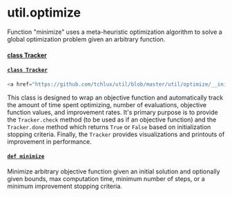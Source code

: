 # util.optimize

Function "minimize" uses a meta-heuristic optimization algorithm to solve a global optimization problem given an arbitrary function.

#### [class Tracker](https://github.com/tchlux/util/blob/master/util/optimize/__init__.py#L23)

<h4><code><a href="https://github.com/tchlux/util/blob/master/util/optimize/__init__.py#L23">class Tracker</a></code></h4>

```python
<a href="https://github.com/tchlux/util/blob/master/util/optimize/__init__.py#L23">class Tracker</a>
```

This class is designed to wrap an objective function and automatically track the amount of time spent optimizing, number of evaluations, objective function values, and improvement rates. It's primary purpose is to provide the `Tracker.check` method (to be used as if an objective function) and the `Tracker.done` method which returns `True` or `False` based on initialization stopping criteria. Finally, the `Tracker` provides visualizations and printouts of improvement in performance.

<h4><code><a href="https://github.com/tchlux/util/blob/master/util/optimize/__init__.py#L124">def minimize</a></code></h4>

Minimize arbitrary objective function given an initial solution and
optionally given bounds, max computation time, minimum number of
steps, or a minimum improvement stopping criteria.
